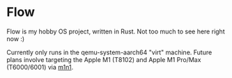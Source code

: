# Flow

Flow is my hobby OS project, written in Rust. Not too much to see here right now :)

Currently only runs in the qemu-system-aarch64 "virt" machine.
Future plans involve targeting the Apple M1 (T8102) and Apple M1 Pro/Max (T6000/6001) via [m1n1](https://github.com/AsahiLinux/m1n1).
